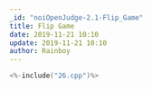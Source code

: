 ```yaml
---
_id: "noiOpenJudge-2.1-Flip_Game"
title: Flip Game
date: 2019-11-21 10:10
update: 2019-11-21 10:10
author: Rainboy
---
```


```c
<%-include("26.cpp")%>
```
